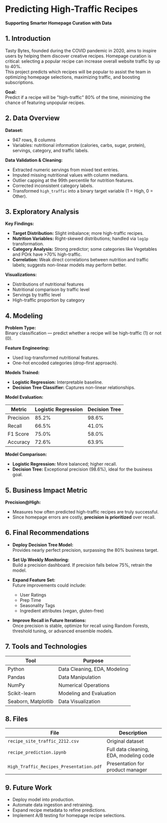 # Predicting High-Traffic Recipes
**Supporting Smarter Homepage Curation with Data**

## 1. Introduction
Tasty Bytes, founded during the COVID pandemic in 2020, aims to inspire users by helping them discover creative recipes. Homepage curation is critical: selecting a popular recipe can increase overall website traffic by up to 40%.  
This project predicts which recipes will be popular to assist the team in optimizing homepage selections, maximizing traffic, and boosting subscriptions.

**Goal:**  
Predict if a recipe will be "high-traffic" 80% of the time, minimizing the chance of featuring unpopular recipes.

## 2. Data Overview

**Dataset:**  
- 947 rows, 8 columns
- Variables: nutritional information (calories, carbs, sugar, protein), servings, category, and traffic labels.

**Data Validation & Cleaning:**
- Extracted numeric servings from mixed text entries.
- Imputed missing nutritional values with column medians.
- Outlier capping at the 99th percentile for nutrition features.
- Corrected inconsistent category labels.
- Transformed `high_traffic` into a binary target variable (1 = High, 0 = Other).

## 3. Exploratory Analysis

**Key Findings:**
- **Target Distribution:** Slight imbalance; more high-traffic recipes.
- **Nutrition Variables:** Right-skewed distributions; handled via `log1p` transformation.
- **Category Analysis:** Strong predictor; some categories like Vegetables and POrk have >70% high-traffic.
- **Correlation:** Weak direct correlations between nutrition and traffic labels; suggests non-linear models may perform better.

**Visualizations:**
- Distributions of nutritional features
- Nutritional comparison by traffic level
- Servings by traffic level
- High-traffic proportion by category

## 4. Modeling

**Problem Type:**  
Binary classification — predict whether a recipe will be high-traffic (1) or not (0).

**Feature Engineering:**
- Used log-transformed nutritional features.
- One-hot encoded categories (drop-first approach).

**Models Trained:**
- **Logistic Regression:** Interpretable baseline.
- **Decision Tree Classifier:** Captures non-linear relationships.

**Model Evaluation:**

| Metric               | Logistic Regression | Decision Tree |
|---------------------- |--------------------- |---------------|
| Precision             | 85.2%                 | 98.6%         |
| Recall                | 66.5%                 | 41.0%         |
| F1 Score              | 75.0%                 | 58.0%         |
| Accuracy              | 72.6%                 | 63.9%         |

**Model Comparison:**
- **Logistic Regression:** More balanced; higher recall.
- **Decision Tree:** Exceptional precision (98.6%), ideal for the business goal.

## 5. Business Impact Metric

**Precision@High:**  
- Measures how often predicted high-traffic recipes are truly successful.
- Since homepage errors are costly, **precision is prioritized** over recall.

## 6. Final Recommendations

- **Deploy Decision Tree Model:**  
  Provides nearly perfect precision, surpassing the 80% business target.

- **Set Up Weekly Monitoring:**  
  Build a precision dashboard. If precision falls below 75%, retrain the model.

- **Expand Feature Set:**  
  Future improvements could include:
  - User Ratings
  - Prep Time
  - Seasonality Tags
  - Ingredient attributes (vegan, gluten-free)

- **Improve Recall in Future Iterations:**  
  Once precision is stable, optimize for recall using Random Forests, threshold tuning, or advanced ensemble models.

## 7. Tools and Technologies

| Tool            | Purpose                         |
|----------------- |----------------------------------|
| Python           | Data Cleaning, EDA, Modeling     |
| Pandas           | Data Manipulation                |
| NumPy            | Numerical Operations             |
| Scikit-learn     | Modeling and Evaluation          |
| Seaborn, Matplotlib | Data Visualization           |

## 8. Files

| File                               | Description                               |
|------------------------------------|-------------------------------------------|
| `recipe_site_traffic_2212.csv`     | Original dataset                         |
| `recipe_prediction.ipynb`          | Full data cleaning, EDA, modeling code    |
| `High_Traffic_Recipes_Presentation.pdf` | Presentation for product manager    |                  

## 9. Future Work

- Deploy model into production.
- Automate data ingestion and retraining.
- Expand recipe metadata to refine predictions.
- Implement A/B testing for homepage recipe selections.

